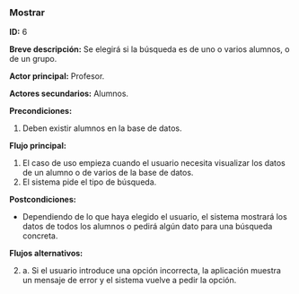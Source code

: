 ### Mostrar

**ID:** 6

**Breve descripción:** Se elegirá si la búsqueda es de uno o varios alumnos, o de un grupo.

**Actor principal:** Profesor.

**Actores secundarios:** Alumnos.

**Precondiciones:**

1. Deben existir alumnos en la base de datos.

**Flujo principal:**

1. El caso de uso empieza cuando el usuario necesita visualizar los datos de un alumno o de varios de la base de datos.
2. El sistema pide el tipo de búsqueda.

**Postcondiciones:**

* Dependiendo de lo que haya elegido el usuario, el sistema mostrará los datos de todos los alumnos o pedirá algún dato para una búsqueda concreta.

**Flujos alternativos:**

2. a. Si el usuario introduce una opción incorrecta, la aplicación muestra un mensaje de error y el sistema vuelve a pedir la opción.
